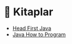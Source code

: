 # 📘 Kitaplar

<!--Index-->

- [Head First Java](./Head%20First%20Java.pdf)
- [Java How to Program](./Java%20How%20to%20Program.pdf)

<!--Index-->
